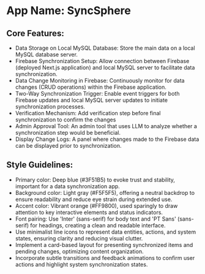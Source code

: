 # **App Name**: SyncSphere

## Core Features:

- Data Storage on Local MySQL Database: Store the main data on a local MySQL database server.
- Firebase Synchronization Setup: Allow connection between Firebase (deployed Next.js application) and local MySQL server to facilitate data synchronization.
- Data Change Monitoring in Firebase: Continuously monitor for data changes (CRUD operations) within the Firebase application.
- Two-Way Synchronization Trigger: Enable event triggers for both Firebase updates and local MySQL server updates to initiate synchronization processes.
- Verification Mechanism: Add verification step before final synchronization to confirm the changes
- Admin Approval Tool: An admin tool that uses LLM to analyze whether a synchronization step would be beneficial.
- Display Change Logs: A panel where changes made to the Firebase data can be displayed prior to synchronization.

## Style Guidelines:

- Primary color: Deep blue (#3F51B5) to evoke trust and stability, important for a data synchronization app.
- Background color: Light gray (#F5F5F5), offering a neutral backdrop to ensure readability and reduce eye strain during extended use.
- Accent color: Vibrant orange (#FF9800), used sparingly to draw attention to key interactive elements and status indicators.
- Font pairing: Use 'Inter' (sans-serif) for body text and 'PT Sans' (sans-serif) for headings, creating a clean and readable interface.
- Use minimalist line icons to represent data entities, actions, and system states, ensuring clarity and reducing visual clutter.
- Implement a card-based layout for presenting synchronized items and pending changes, optimizing content organization.
- Incorporate subtle transitions and feedback animations to confirm user actions and highlight system synchronization states.